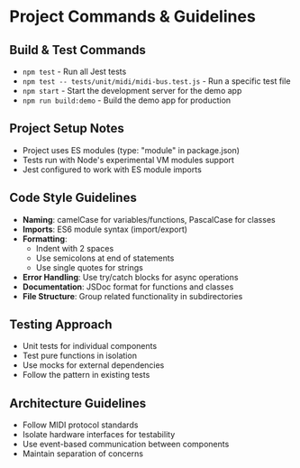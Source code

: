 # Project Commands & Guidelines

## Build & Test Commands
- `npm test` - Run all Jest tests
- `npm test -- tests/unit/midi/midi-bus.test.js` - Run a specific test file
- `npm start` - Start the development server for the demo app
- `npm run build:demo` - Build the demo app for production

## Project Setup Notes
- Project uses ES modules (type: "module" in package.json)
- Tests run with Node's experimental VM modules support
- Jest configured to work with ES module imports

## Code Style Guidelines
- **Naming**: camelCase for variables/functions, PascalCase for classes
- **Imports**: ES6 module syntax (import/export)
- **Formatting**: 
  - Indent with 2 spaces
  - Use semicolons at end of statements
  - Use single quotes for strings
- **Error Handling**: Use try/catch blocks for async operations
- **Documentation**: JSDoc format for functions and classes
- **File Structure**: Group related functionality in subdirectories

## Testing Approach
- Unit tests for individual components
- Test pure functions in isolation
- Use mocks for external dependencies
- Follow the pattern in existing tests

## Architecture Guidelines
- Follow MIDI protocol standards
- Isolate hardware interfaces for testability
- Use event-based communication between components
- Maintain separation of concerns